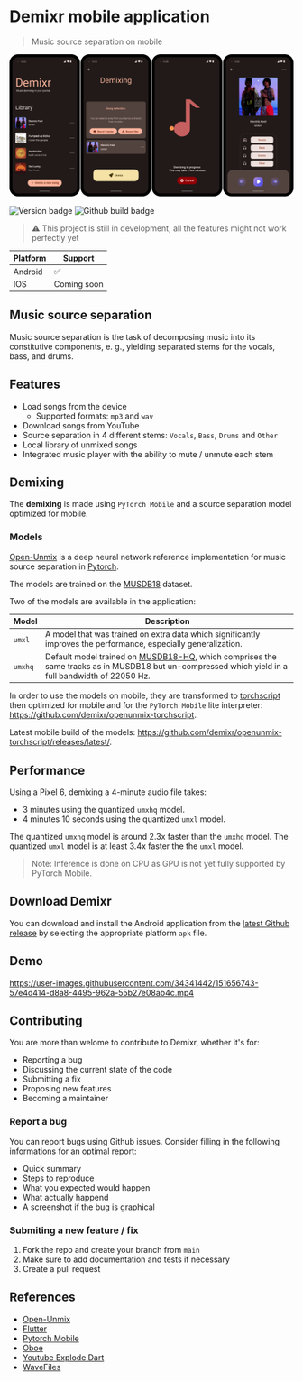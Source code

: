 # Demixr mobile application

> Music source separation on mobile

<p align="center">
	<img src="doc/screens.png" />
</p>

![Version badge](https://img.shields.io/github/v/release/demixr/demixr-app?color=orange&label=version&style=for-the-badge)
![Github build badge](https://img.shields.io/github/workflow/status/demixr/demixr-app/Build%20and%20release%20app?style=for-the-badge)

> :warning: This project is still in development, all the features might not work perfectly yet


| Platform | Support            |
| -------- | ------------------ |
| Android  | :white_check_mark: |
| IOS      | Coming soon        |



## Music source separation

Music source separation is the task of decomposing music into its constitutive components, e. g., yielding separated stems for the vocals, bass, and drums.



## Features

* Load songs from the device
  * Supported formats: `mp3` and `wav`
* Download songs from YouTube
* Source separation in 4 different stems: `Vocals`, `Bass`, `Drums` and `Other`
* Local library of unmixed songs
* Integrated music player with the ability to mute / unmute each stem



## Demixing

The **demixing** is made using `PyTorch Mobile` and a source separation model optimized for mobile.



### Models

[Open-Unmix](https://github.com/sigsep/open-unmix-pytorch) is a deep neural network reference implementation for music source separation in [Pytorch](https://pytorch.org/).

The models are trained on the [MUSDB18](https://sigsep.github.io/datasets/musdb.html) dataset.



Two of the models are available in the application:

| Model   | Description                                                  |
| ------- | ------------------------------------------------------------ |
| `umxl`  | A model that was trained on extra data which significantly improves the performance, especially generalization. |
| `umxhq` | Default model trained on [MUSDB18-HQ](https://sigsep.github.io/datasets/musdb.html#uncompressed-wav), which comprises the same tracks as in MUSDB18 but un-compressed which yield in a full bandwidth of 22050 Hz. |


In order to use the models on mobile, they are transformed to [torchscript](https://pytorch.org/docs/stable/jit.html) then optimized for mobile and for the `PyTorch Mobile` lite interpreter: https://github.com/demixr/openunmix-torchscript.



Latest mobile build of the models: https://github.com/demixr/openunmix-torchscript/releases/latest/.

## Performance

Using a Pixel 6, demixing a 4-minute audio file takes:
* 3 minutes using the quantized `umxhq` model.
* 4 minutes 10 seconds using the quantized `umxl` model.

The quantized `umxhq` model is around 2.3x faster than the `umxhq` model.
The quantized `umxl` model is at least 3.4x faster the the `umxl` model.

> Note: Inference is done on CPU as GPU is not yet fully supported by PyTorch Mobile.

## Download Demixr

You can download and install the Android application from the [latest Github release](https://github.com/demixr/demixr-app/releases/latest/) by selecting the appropriate platform `apk` file.

## Demo

https://user-images.githubusercontent.com/34341442/151656743-57e4d414-d8a8-4495-962a-55b27e08ab4c.mp4

## Contributing

You are more than welome to contribute to Demixr, whether it's for:

* Reporting a bug
* Discussing the current state of the code
* Submitting a fix
* Proposing new features
* Becoming a maintainer

### Report a bug

You can report bugs using Github issues. Consider filling in the following informations for an optimal report:

* Quick summary
* Steps to reproduce
* What you expected would happen
* What actually happend
* A screenshot if the bug is graphical

### Submiting a new feature / fix

1. Fork the repo and create your branch from `main`
2. Make sure to add documentation and tests if necessary
3. Create a pull request



## References

* [Open-Unmix](https://sigsep.github.io/open-unmix/)
* [Flutter](https://docs.flutter.dev/)
* [Pytorch Mobile](https://pytorch.org/mobile/home/)
* [Oboe](https://github.com/google/oboe)
* [Youtube Explode Dart](https://github.com/Hexer10/youtube_explode_dart)
* [WaveFiles](http://www.labbookpages.co.uk/audio/javaWavFiles.html)
